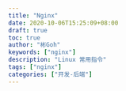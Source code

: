 ```yaml
---
title: "Nginx"
date: 2020-10-06T15:25:09+08:00
draft: true
toc: true
author: "彬Goh"
keywords: ["nginx"]
description: "Linux 常用指令"
tags: ["nginx"]
categories: ["开发-后端"]
---
```


